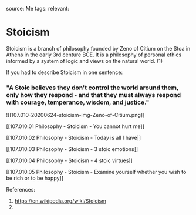 source: Me
tags: 
relevant: 

# Stoicism

Stoicism is a branch of philosophy founded by Zeno of Citium on the Stoa in Athens in the early 3rd centure BCE. It is a philosophy of personal ethics informed by a system of logic and views on the natural world. (1)

If you had to describe Stoicism in one sentence:
### "A Stoic believes they don't control the world around them, only how they respond - and that they must always respond with courage, temperance, wisdom, and justice."

![[107.010-20200624-stoicism-img-Zeno-of-Citium.png]]

[[107.010.01 Philosophy - Stoicism - You cannot hurt me]]

[[107.010.02 Philosophy - Stoicism - Today is all I have]]

[[107.010.03 Philosophy - Stoicism - 3 stoic emotions]]

[[107.010.04 Philosophy - Stoicism - 4 stoic virtues]]

[[107.010.05 Philosophy - Stoicism - Examine yourself whether you wish to be rich or to be happy]]

References:
1. https://en.wikipedia.org/wiki/Stoicism
2. 
